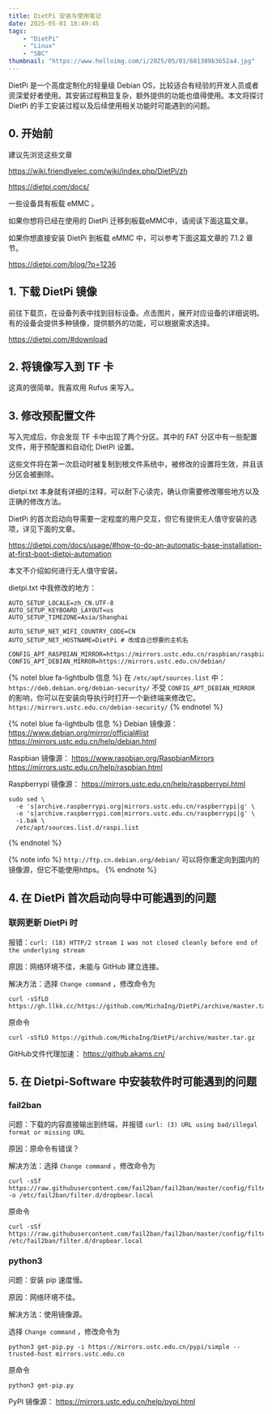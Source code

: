 ```yaml
---
title: DietPi 安装与使用笔记
date: 2025-05-01 18:49:45
tags:
    - "DietPi"
    - "Linux"
    - "SBC"
thumbnail: "https://www.helloimg.com/i/2025/05/01/681389b3652a4.jpg"
---
```


DietPi 是一个高度定制化的轻量级 Debian OS，比较适合有经验的开发人员或者资深爱好者使用。其安装过程稍显复杂，额外提供的功能也值得使用。本文将探讨 DietPi 的手工安装过程以及后续使用相关功能时可能遇到的问题。



## 0. 开始前

建议先浏览这些文章

https://wiki.friendlyelec.com/wiki/index.php/DietPi/zh

https://dietpi.com/docs/

一些设备具有板载 eMMC 。

如果你想将已经在使用的 DietPi 迁移到板载eMMC中，请阅读下面这篇文章。

如果你想直接安装 DietPi 到板载 eMMC 中，可以参考下面这篇文章的 7.1.2 章节。

https://dietpi.com/blog/?p=1236



## 1. 下载 DietPi 镜像

前往下载页，在设备列表中找到目标设备。点击图片，展开对应设备的详细说明。有的设备会提供多种镜像，提供额外的功能，可以根据需求选择。

https://dietpi.com/#download



## 2. 将镜像写入到 TF 卡

这真的很简单。我喜欢用 Rufus 来写入。



## 3. 修改预配置文件


写入完成后，你会发现 TF 卡中出现了两个分区。其中的 FAT 分区中有一些配置文件，用于预配置和自动化 DietPi 设置。

这些文件将在第一次启动时被复制到根文件系统中，被修改的设置将生效，并且该分区会被删除。

dietpi.txt 本身就有详细的注释，可以耐下心读完，确认你需要修改哪些地方以及正确的修改方法。

DietPi 的首次启动向导需要一定程度的用户交互，但它有提供无人值守安装的选项，详见下面的文章。

https://dietpi.com/docs/usage/#how-to-do-an-automatic-base-installation-at-first-boot-dietpi-automation

本文不介绍如何进行无人值守安装。

dietpi.txt 中我修改的地方：

```
AUTO_SETUP_LOCALE=zh_CN.UTF-8
AUTO_SETUP_KEYBOARD_LAYOUT=us
AUTO_SETUP_TIMEZONE=Asia/Shanghai

AUTO_SETUP_NET_WIFI_COUNTRY_CODE=CN
AUTO_SETUP_NET_HOSTNAME=DietPi # 改成自己想要的主机名

CONFIG_APT_RASPBIAN_MIRROR=https://mirrors.ustc.edu.cn/raspbian/raspbian/
CONFIG_APT_DEBIAN_MIRROR=https://mirrors.ustc.edu.cn/debian/
```

{% notel blue fa-lightbulb 信息 %}
在 ```/etc/apt/sources.list``` 中：
```https://deb.debian.org/debian-security/```
不受 ```CONFIG_APT_DEBIAN_MIRROR``` 的影响，你可以在安装向导执行时打开一个新终端来修改它。
```https://mirrors.ustc.edu.cn/debian-security/```
{% endnotel %}

{% notel blue fa-lightbulb 信息 %}
Debian 镜像源：
https://www.debian.org/mirror/official#list
https://mirrors.ustc.edu.cn/help/debian.html

Raspbian 镜像源：
https://www.raspbian.org/RaspbianMirrors
https://mirrors.ustc.edu.cn/help/raspbian.html

Raspberrypi 镜像源：
https://mirrors.ustc.edu.cn/help/raspberrypi.html
```
sudo sed \
  -e 's|archive.raspberrypi.org|mirrors.ustc.edu.cn/raspberrypi|g' \
  -e 's|archive.raspberrypi.com|mirrors.ustc.edu.cn/raspberrypi|g' \
  -i.bak \
  /etc/apt/sources.list.d/raspi.list
```
{% endnotel %}

{% note info %} ```http://ftp.cn.debian.org/debian/``` 可以将你重定向到国内的镜像源，但它不能使用https。 {% endnote %}



## 4. 在 DietPi 首次启动向导中可能遇到的问题

### 联网更新 DietPi 时

报错：```curl: (18) HTTP/2 stream 1 was not closed cleanly before end of the underlying stream```

原因：网络环境不佳，未能与 GitHub 建立连接。

解决方法：选择 ```Change command``` ，修改命令为

```
curl -sSfLO https://gh.llkk.cc/https://github.com/MichaIng/DietPi/archive/master.tar.gz
```

原命令

```
curl -sSfLO https://github.com/MichaIng/DietPi/archive/master.tar.gz
```

GitHub文件代理加速：
https://github.akams.cn/



## 5. 在 Dietpi-Software 中安装软件时可能遇到的问题

### fail2ban

问题：下载的内容直接输出到终端，并报错 ```curl: (3) URL using bad/illegal format or missing URL```

原因：原命令有错误？

解决方法：选择 ```Change command``` ，修改命令为

```
curl -sSf https://raw.githubusercontent.com/fail2ban/fail2ban/master/config/filter.d/dropbear.conf -o /etc/fail2ban/filter.d/dropbear.local
```

原命令

```
curl -sSf https://raw.githubusercontent.com/fail2ban/fail2ban/master/config/filter.d/dropbear.conf /etc/fail2ban/filter.d/dropbear.local
```

### python3

问题：安装 pip 速度慢。

原因：网络环境不佳。

解决方法：使用镜像源。

选择 ```Change command``` ，修改命令为

```
python3 get-pip.py -i https://mirrors.ustc.edu.cn/pypi/simple --trusted-host mirrors.ustc.edu.cn
```

原命令

```
python3 get-pip.py
```

PyPI 镜像源：
https://mirrors.ustc.edu.cn/help/pypi.html


